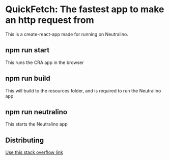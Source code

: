 # QuickFetch: The fastest app to make an http request from

This is a create-react-app made for running on Neutralino.

## npm run start

This runs the CRA app in the browser

## npm run build

This will build to the resources folder, and is required to run the Neutralino app

## npm run neutralino

This starts the Neutralino app

## Distributing

[Use this stack overflow link](https://apple.stackexchange.com/questions/224394/how-to-make-a-mac-os-x-app-with-a-shell-script)
